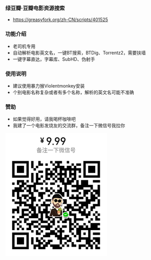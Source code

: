 ### 绿豆瓣·豆瓣电影资源搜索
* https://greasyfork.org/zh-CN/scripts/401525

### 功能介绍
* 老司机专用
* 自动解析电影英文名，一键BT搜索，BTDig、Torrentz2，需要扶墙
* 一键字幕直达，字幕库、SubHD、伪射手
<!--* 添加IMDB等评分信息-->

### 使用说明
* 建议使用暴力猴Violentmonkey安装
* 个别电影名称复杂或者有多个名称，解析的英文名可能不准确

### 赞助
* 如果觉得好用，请我喝杯咖啡吧
* 我建了一个电影发烧友的交流群，备注一下微信号我拉你

![](./WeChatQR.jpg)
